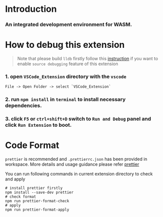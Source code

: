 # Introduction

### An integrated development environment for WASM.

# How to debug this extension

> Note that please build `lldb` firstly follow this
> [instruction](./resource/debug/README.md) if you want to enable
> `source debugging` feature of this extension

### 1. open `VSCode_Extension` directory with the `vscode`

```xml
File -> Open Folder -> select `VSCode_Extension`
```

### 2. run `npm install` in `terminal` to install necessary dependencies.

### 3. click `F5` or `ctrl+shift+D` switch to `Run and Debug` panel and click `Run Extension` to boot.

# Code Format

`prettier` is recommended and `.prettierrc.json` has been provided in workspace.
More details and usage guidance please refer [prettier](https://prettier.io/docs/en/install.html)

You can run following commands in current extension directory to check and apply
```shell
# install prettier firstly
npm install --save-dev prettier
# check format
npm run prettier-format-check
# apply
npm run prettier-format-apply
```